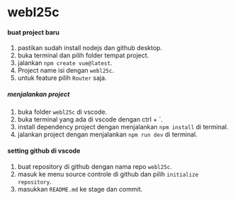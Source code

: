 # webl25c

#### buat project baru
1. pastikan sudah install nodejs dan github desktop.
2. buka terminal dan pilih folder tempat project.
3. jalankan `npm create vue@latest`.
4. Project name isi dengan `webl25c`.
5. untuk feature pilih `Router` saja.

##### menjalankan project
1. buka folder `webl25c` di vscode.
2. buka terminal yang ada di vscode dengan ctrl + `.
3. install dependency project dengan menjalankan `npm install` di terminal.
4. jalankan project dengan menjalankan `npm run dev` di terminal.

#### setting github di vscode
1. buat repository di github dengan nama repo `webl25c`.
2. masuk ke menu source controle di github dan pilih `initialize repository`.
3. masukkan `README.md` ke stage dan commit.
